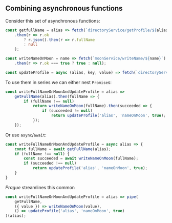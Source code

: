 ## Combining asynchronous functions

Consider this set of asynchronous functions:

```ts
const getfullName = alias => fetch(`directoryService/getProfile/${alias}`)
    .then(r => r.ok
        ? r.json().then(r => r.fullName
        : null
    );

const writeNameOnMoon = name => fetch(`moonService/writeName/${name}`)
    .then(r => r.ok === true ? true : null);

const updateProfile = async (alias, key, value) => fetch(`directoryService/update/${alias}/${key}/${value}`);
```

To use them in series we can either nest `Promise`s:

```ts
const writeFullNameOnMoonAndUpdateProfile = alias =>
    getFullName(alias).then(fullName => {
        if (fullName !== null)
            return writeNameOnMoon(fullName).then(succeeded => {
                if (succeeded != null)
                    return updateProfile('alias', 'nameOnMoon', true);
            });
    });
```

Or use `async`/`await`:

```ts
const writeFullNameOnMoonAndUpdateProfile = async alias => {
    const fullName = await getFullName(alias);
    if (fullName !== null) {
        const succeeded = await writeNameOnMoon(fullName);
        if (succeeded !== null)
            return updateProfile('alias', 'nameOnMoon', true);
    }
}
```

*Prague* streamlines this common 

```ts
const writeFullNameOnMoonAndUpdateProfile = alias => pipe(
    getFullName,
    ({ value }) => writeNameOnMoon(value),
    () => updateProfile('alias', 'nameOnMoon', true)
)(alias);

